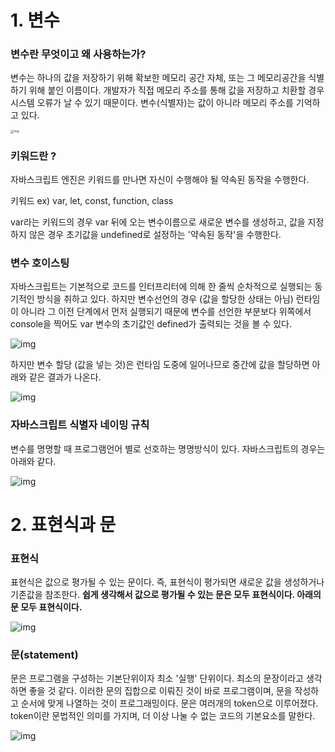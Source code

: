 # 1. 변수



### 변수란 무엇이고 왜 사용하는가?

변수는 하나의 값을 저장하기 위해 확보한 메모리 공간 자체, 또는 그 메모리공간을 식별하기 위해 붙인 이름이다. 개발자가 직접 메모리 주소를 통해 값을 저장하고 치환할 경우 시스템 오류가 날 수 있기 때문이다. 변수(식별자)는 값이 아니라 메모리 주소를 기억하고 있다. 



<img src="https://blog.kakaocdn.net/dn/UFuwu/btq9Y6EjoI8/39PKV3aVzvbM0kFCaJqskK/img.png" alt="img" style="zoom: 33%;" />



### 키워드란 ?

자바스크립트 엔진은 키워드를 만나면 자신이 수행해야 될 약속된 동작을 수행한다.

키워드 ex) var, let, const, function, class

var라는 키워드의 경우 var 뒤에 오는 변수이름으로 새로운 변수를 생성하고, 값을 지정하지 않은 경우 초기값을 undefined로 설정하는 '약속된 동작'을 수행한다.

 

 

### 변수 호이스팅

자바스크립트는 기본적으로 코드를 인터프리터에 의해 한 줄씩 순차적으로 실행되는 동기적인 방식을 취하고 있다. 하지만 변수선언의 경우 (값을 할당한 상태는 아님) 런타임이 아니라 그 이전 단계에서 먼저 실행되기 때문에 변수를 선언한 부분보다 위쪽에서 console을 찍어도 var 변수의 초기값인 defined가 출력되는 것을 볼 수 있다. 



![img](https://blog.kakaocdn.net/dn/cJMpKM/btq9Y5MbfTQ/9X34vSV74nocKdnw4pq7Kk/img.png)



하지만 변수 할당 (값을 넣는 것)은 런타임 도중에 일어나므로 중간에 값을 할당하면 아래와 같은 결과가 나온다.



![img](https://blog.kakaocdn.net/dn/54Hbr/btq91M6a2IM/kONM1oj4U6IcQLupvEt8cK/img.png)



###  

### 자바스크립트 식별자 네이밍 규칙

변수를 명명할 때 프로그램언어 별로 선호하는 명명방식이 있다. 자바스크립트의 경우는 아래와 같다.



![img](https://blog.kakaocdn.net/dn/cPuKcF/btq93oX5Nxt/PLoJmSJ6xEQTdyCm3KeTw1/img.png)





# 2. 표현식과 문



### 표현식

표현식은 값으로 평가될 수 있는 문이다. 즉, 표현식이 평가되면 새로운 값을 생성하거나 기존값을 참조한다. **쉽게 생각해서 값으로 평가될 수 있는 문은 모두 표현식이다. 아래의 문 모두 표현식이다.**



![img](https://blog.kakaocdn.net/dn/bRNBYt/btq9XbsptR6/JuTtfxCNs65RON8U43dgFk/img.png)



 

### 문(statement)

문은 프로그램을 구성하는 기본단위이자 최소 '실행' 단위이다. 최소의 문장이라고 생각하면 좋을 것 같다. 이러한 문의 집합으로 이뤄진 것이 바로 프로그램이며, 문을 작성하고 순서에 맞게 나열하는 것이 프로그래밍이다. 문은 여러개의 token으로 이루어졌다. token이란 문법적인 의미를 가지며, 더 이상 나눌 수 없는 코드의 기본요소를 말한다. 



![img](https://blog.kakaocdn.net/dn/wj0Nd/btq91pQW5MJ/lhMvqzLyYL1U2a1OmQISMk/img.png)